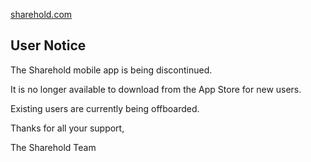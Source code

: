 [sharehold.com](sharehold.com)

## User Notice

The Sharehold mobile app is being discontinued.

It is no longer available to download from the App Store for new users.

Existing users are currently being offboarded.

Thanks for all your support,

The Sharehold Team
